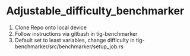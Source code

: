 # Adjustable_difficulty_benchmarker
1. Clone Repo onto local device
2. Follow instructions via gitbash in tig-benchmarker
3. Default set to least variables, change difficulty in tig-benchmarker/src/benchmarker/setup_job.rs
